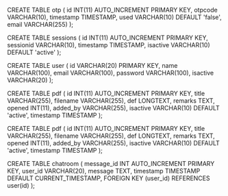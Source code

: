 CREATE TABLE otp (
id INT(11) AUTO_INCREMENT PRIMARY KEY,
otpcode VARCHAR(10),
timestamp TIMESTAMP,
used VARCHAR(10) DEFAULT 'false',
email VARCHAR(255)
);

CREATE TABLE sessions (
id INT(11) AUTO_INCREMENT PRIMARY KEY,
sessionid VARCHAR(10),
timestamp TIMESTAMP,
isactive VARCHAR(10) DEFAULT 'active'
);

CREATE TABLE user (
id VARCHAR(20) PRIMARY KEY,
name VARCHAR(100),
email VARCHAR(100),
password VARCHAR(100),
isactive VARCHAR(20)
);

CREATE TABLE pdf (
id INT(11) AUTO_INCREMENT PRIMARY KEY,
title VARCHAR(255),
filename VARCHAR(255),
def LONGTEXT,
remarks TEXT,
opened INT(11),
added_by VARCHAR(255),
isactive VARCHAR(10) DEFAULT 'active',
timestamp TIMESTAMP
);

CREATE TABLE pdf (
id INT(11) AUTO_INCREMENT PRIMARY KEY,
title VARCHAR(255),
filename VARCHAR(255),
def LONGTEXT,
remarks TEXT,
opened INT(11),
added_by VARCHAR(255),
isactive VARCHAR(10) DEFAULT 'active',
timestamp TIMESTAMP
);

CREATE TABLE chatroom (
message_id INT AUTO_INCREMENT PRIMARY KEY,
user_id VARCHAR(20),
message TEXT,
timestamp TIMESTAMP DEFAULT CURRENT_TIMESTAMP,
FOREIGN KEY (user_id) REFERENCES user(id)
);


